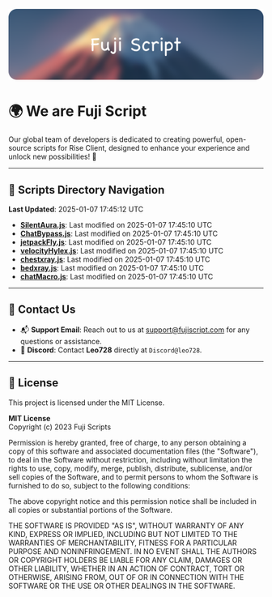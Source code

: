 ![Banner](.github/b.webp)

# 🌍 **We are Fuji Script**

Our global team of developers is dedicated to creating powerful, open-source scripts for Rise Client, designed to enhance your experience and unlock new possibilities! 🌟

---
<!-- SCRIPTS_NAVIGATION_START -->
## 📂 **Scripts Directory Navigation**

**Last Updated**: 2025-01-07 17:45:12 UTC

- **[SilentAura.js](scripts/SilentAura.js)**: Last modified on 2025-01-07 17:45:10 UTC
- **[ChatBypass.js](scripts/ChatBypass.js)**: Last modified on 2025-01-07 17:45:10 UTC
- **[jetpackFly.js](scripts/jetpackFly.js)**: Last modified on 2025-01-07 17:45:10 UTC
- **[velocityHylex.js](scripts/velocityHylex.js)**: Last modified on 2025-01-07 17:45:10 UTC
- **[chestxray.js](scripts/chestxray.js)**: Last modified on 2025-01-07 17:45:10 UTC
- **[bedxray.js](scripts/bedxray.js)**: Last modified on 2025-01-07 17:45:10 UTC
- **[chatMacro.js](scripts/chatMacro.js)**: Last modified on 2025-01-07 17:45:10 UTC

<!-- SCRIPTS_NAVIGATION_END -->

---

## 💬 **Contact Us**  
- 📬 **Support Email**: Reach out to us at [support@fujiscript.com](mailto:support@fujiscript.com) for any questions or assistance.  
- 💬 **Discord**: Contact **Leo728** directly at `Discord@leo728`.

---

## 📜 **License**

This project is licensed under the MIT License.  

**MIT License**  
Copyright (c) 2023 Fuji Scripts  

Permission is hereby granted, free of charge, to any person obtaining a copy of this software and associated documentation files (the "Software"), to deal in the Software without restriction, including without limitation the rights to use, copy, modify, merge, publish, distribute, sublicense, and/or sell copies of the Software, and to permit persons to whom the Software is furnished to do so, subject to the following conditions:  

The above copyright notice and this permission notice shall be included in all copies or substantial portions of the Software.  

THE SOFTWARE IS PROVIDED "AS IS", WITHOUT WARRANTY OF ANY KIND, EXPRESS OR IMPLIED, INCLUDING BUT NOT LIMITED TO THE WARRANTIES OF MERCHANTABILITY, FITNESS FOR A PARTICULAR PURPOSE AND NONINFRINGEMENT. IN NO EVENT SHALL THE AUTHORS OR COPYRIGHT HOLDERS BE LIABLE FOR ANY CLAIM, DAMAGES OR OTHER LIABILITY, WHETHER IN AN ACTION OF CONTRACT, TORT OR OTHERWISE, ARISING FROM, OUT OF OR IN CONNECTION WITH THE SOFTWARE OR THE USE OR OTHER DEALINGS IN THE SOFTWARE.  
